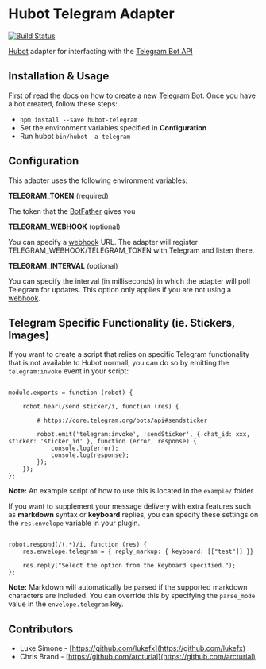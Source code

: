 # Hubot Telegram Adapter

[![Build Status](https://travis-ci.org/lukefx/hubot-telegram.svg?branch=feature-issue-5)](https://travis-ci.org/lukefx/hubot-telegram)

[Hubot](https://hubot.github.com/docs/) adapter for interfacting with the [Telegram Bot API](https://core.telegram.org/bots/api)

## Installation & Usage

First of read the docs on how to create a new [Telegram Bot](https://core.telegram.org/bots#botfather). Once you have a bot created, follow these steps:

* `npm install --save hubot-telegram`
* Set the environment variables specified in **Configuration**
* Run hubot `bin/hubot -a telegram`

## Configuration

This adapter uses the following environment variables:

**TELEGRAM_TOKEN** (required)

The token that the [BotFather](https://core.telegram.org/bots#botfather) gives you

**TELEGRAM_WEBHOOK** (optional)

You can specify a [webhook](https://core.telegram.org/bots/api#setwebhook) URL. The adapter will register TELEGRAM_WEBHOOK/TELEGRAM_TOKEN with Telegram and listen there.

**TELEGRAM_INTERVAL** (optional)

You can specify the interval (in milliseconds) in which the adapter will poll Telegram for updates. This option only applies if you are not using a [webhook](https://core.telegram.org/bots/api#setwebhook).

## Telegram Specific Functionality (ie. Stickers, Images)

If you want to create a script that relies on specific Telegram functionality that is not available to Hubot normall, you can do so by emitting the `telegram:invoke` event in your script:

``` nodejs

module.exports = function (robot) {

    robot.hear(/send sticker/i, function (res) {

        # https://core.telegram.org/bots/api#sendsticker

        robot.emit('telegram:invoke', 'sendSticker', { chat_id: xxx, sticker: 'sticker_id' }, function (error, response) {
            console.log(error);
            console.log(response);
        });
    });
};

```

**Note:** An example script of how to use this is located in the `example/` folder

If you want to supplement your message delivery with extra features such as **markdown** syntax or **keyboard** replies, you can specify these settings on the `res.envelope` variable in your plugin.

``` nodejs

robot.respond(/(.*)/i, function (res) {
    res.envelope.telegram = { reply_markup: { keyboard: [["test"]] }}

    res.reply("Select the option from the keyboard specified.");
};

```

**Note:** Markdown will automatically be parsed if the supported markdown characters are included. You can override this by specifying the `parse_mode` value in the `envelope.telegram` key.

## Contributors

* Luke Simone - [https://github.com/lukefx](https://github.com/lukefx)
* Chris Brand - [https://github.com/arcturial](https://github.com/arcturial)
